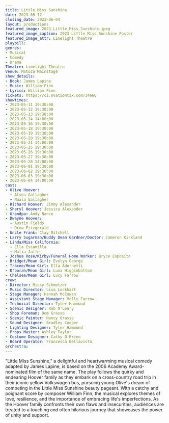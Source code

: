 ```yaml
---
title: Little Miss Sunshine
date: 2023-05-12
closing_date: 2023-06-04
layout: productions
featured_image: 2023_Little_Miss_Sunshine.jpeg
featured_image_caption: 2023 Little Miss Sunshine Poster
featured_image_attr: Limelight Theatre
playbill:
genres:
- Musical
- Comedy
- Drama
Theatre: Limelight Theatre
Venue: Matuza Mainstage
show_details:
- Book: James Lapine
- Music: William Finn
- Lyrics: William Finn
Tickets: https://ci.ovationtix.com/34666
showtimes:
- 2023-05-11 19:30:00
- 2023-05-12 19:30:00
- 2023-05-13 19:30:00
- 2023-05-14 14:00:00
- 2023-05-16 19:30:00
- 2023-05-18 19:30:00
- 2023-05-19 19:30:00
- 2023-05-20 19:30:00
- 2023-05-21 14:00:00
- 2023-05-25 19:30:00
- 2023-05-26 19:30:00
- 2023-05-27 19:30:00
- 2023-05-28 14:00:00
- 2023-06-01 19:30:00
- 2023-06-02 19:30:00
- 2023-06-03 19:30:00
- 2023-06-04 14:00:00
cast:
- Olive Hoover:
  - Alsea Gallagher
  - Nuala Gallagher
- Richard Hoover: Jimmy Alexander
- Sheryl Hoover: Jessica Alexander
- Grandpa: Andy Nance
- Dwayne Hoover:
  - Austin Fields
  - Drew Fitzgerald
- Uncle Frank: Clay Mitchell
- Larry Sugarman/Buddy Dean Gardner/Doctor: Cameron Kirkland
- Linda/Miss California:
  - Ella Escamilla
  - Malia Jaffe
- Joshua Rose/Kirby/Funeral Home Worker: Bryce Esposito
- Bridget/Mean Girl: Evelyn George
- Tracee/Mean Girl: Ella Adornetti
- D'borah/Mean Girl: Luna Higginbottom
- Chelsea/Mean Girl: Lucy Farrow
crew:
- Director: Missy Schmotzer
- Music Director: Lisa Lockhart
- Stage Manager: Hannah McCowan
- Assistant Stage Manager: Molly Farrow
- Technical Director: Tyler Hammond
- Scenic Designer: Rob O'Leary
- Shop Foreman: Dom Grasso
- Scenic Painter: Nancy Grasso
- Sound Designer: Bradley Cooper
- Lighting Designer: Tyler Hammond
- Props Master: Ashley Taylor
- Costume Designer: Cathy O'Brien
- Board Operator: Francesca Bellavista
orchestra:
---
```

"Little Miss Sunshine," a delightful and heartwarming musical comedy adapted by James Lapine, is based on the 2006 Academy Award-nominated film of the same name. The play follows the quirky and endearing Hoover family as they embark on a cross-country road trip in their iconic yellow Volkswagen bus, pursuing young Olive's dream of competing in the Little Miss Sunshine beauty pageant. With a catchy and poignant score by composer William Finn, the musical explores themes of love, resilience, and the importance of embracing life's imperfections. As the Hoover family confronts their own flaws and insecurities, audiences are treated to a touching and often hilarious journey that showcases the power of unity and support.